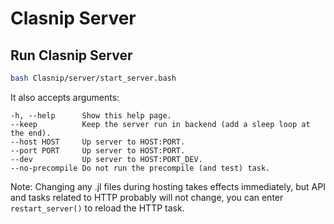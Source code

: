 # Clasnip Server

## Run Clasnip Server

```bash
bash Clasnip/server/start_server.bash
```

It also accepts arguments:
```
-h, --help      Show this help page.
--keep          Keep the server run in backend (add a sleep loop at the end).
--host HOST     Up server to HOST:PORT.
--port PORT     Up server to HOST:PORT.
--dev           Up server to HOST:PORT_DEV.
--no-precompile Do not run the precompile (and test) task.
```

Note: Changing any .jl files during hosting takes effects immediately, but API and tasks related to HTTP probably will not change, you can enter `restart_server()` to reload the HTTP task.